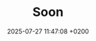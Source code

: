 ---
layout: page
title:  Soon
date:   2025-07-27 11:47:08 +0200
categories: jekyll update
permalink: /speakers
hidden: true 
---